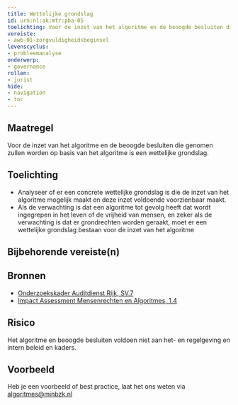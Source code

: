 ```yaml
---
title: Wettelijke grondslag
id: urn:nl:ak:mtr:pba-05
toelichting: Voor de inzet van het algoritme en de beoogde besluiten die genomen zullen worden op basis van het algoritme is een wettelijke grondslag. 
vereiste:
- awb-01-zorgvuldigheidsbeginsel
levenscyclus: 
- probleemanalyse
onderwerp:
- governance
rollen:
- jurist
hide:
- navigation
- toc
---
```

<!-- tags -->

## Maatregel
Voor de inzet van het algoritme en de beoogde besluiten die genomen zullen worden op basis van het algoritme is een wettelijke grondslag. 

## Toelichting 
- Analyseer of er een concrete wettelijke grondslag is die de inzet van het algoritme mogelijk maakt en deze inzet voldoende voorzienbaar maakt. 
- Als de verwachting is dat een algoritme tot gevolg heeft dat wordt ingegrepen in het leven of de vrijheid van mensen, en zeker als de verwachting is dat er grondrechten worden geraakt, moet er een wettelijke grondslag bestaan voor de inzet van het algoritme

## Bijbehorende vereiste(n)

<!-- list_vereisten_on_maatregelen_page -->

## Bronnen 
- [Onderzoekskader Auditdienst Rijk, SV.7](https://www.rijksoverheid.nl/documenten/rapporten/2023/07/11/onderzoekskader-algoritmes-adr-2023)
- [Impact Assessment Mensenrechten en Algoritmes, 1.4](../instrumenten/IAMA.md)

## Risico 
Het algoritme en beoogde besluiten voldoen niet aan het- en regelgeving en intern beleid en kaders.

## Voorbeeld
Heb je een voorbeeld of best practice, laat het ons weten via [algoritmes@minbzk.nl](mailto:algoritmes@minbzk.nl)

